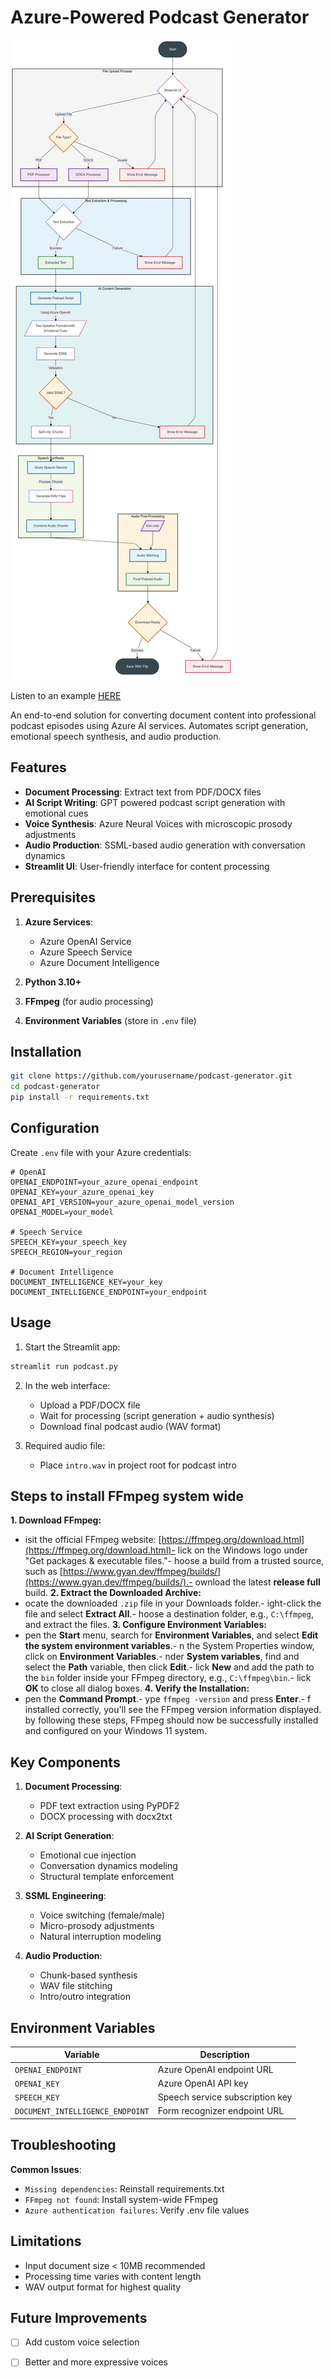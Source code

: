 # Azure-Powered Podcast Generator

![image](Diagram.png)

Listen to an example <a href="https://microsofteur-my.sharepoint.com/:u:/g/personal/naghazal_microsoft_com/EWDoyr23Y35JtwAIAnCRlTQBFggVlBLKgdcKvRqHJPDH9w?e=dVabys" target="_blank">HERE</a>

An end-to-end solution for converting document content into professional podcast episodes using Azure AI services. Automates script generation, emotional speech synthesis, and audio production.

## Features

- **Document Processing**: Extract text from PDF/DOCX files
- **AI Script Writing**: GPT powered podcast script generation with emotional cues
- **Voice Synthesis**: Azure Neural Voices with microscopic prosody adjustments
- **Audio Production**: SSML-based audio generation with conversation dynamics
- **Streamlit UI**: User-friendly interface for content processing

## Prerequisites

1. **Azure Services**:
   - Azure OpenAI Service
   - Azure Speech Service
   - Azure Document Intelligence
   
2. **Python 3.10+**
3. **FFmpeg** (for audio processing)
4. **Environment Variables** (store in `.env` file)

## Installation

```bash
git clone https://github.com/yourusername/podcast-generator.git
cd podcast-generator
pip install -r requirements.txt
```

## Configuration

Create `.env` file with your Azure credentials:
```env
# OpenAI
OPENAI_ENDPOINT=your_azure_openai_endpoint
OPENAI_KEY=your_azure_openai_key
OPENAI_API_VERSION=your_azure_openai_model_version
OPENAI_MODEL=your_model

# Speech Service
SPEECH_KEY=your_speech_key
SPEECH_REGION=your_region

# Document Intelligence
DOCUMENT_INTELLIGENCE_KEY=your_key
DOCUMENT_INTELLIGENCE_ENDPOINT=your_endpoint
```

## Usage

1. Start the Streamlit app:
```bash
streamlit run podcast.py
```

2. In the web interface:
   - Upload a PDF/DOCX file
   - Wait for processing (script generation + audio synthesis)
   - Download final podcast audio (WAV format)

3. Required audio file:
   - Place `intro.wav` in project root for podcast intro

## Steps to install FFmpeg system wide
**1. Download FFmpeg:**
- isit the official FFmpeg website: [https://ffmpeg.org/download.html](https://ffmpeg.org/download.html)- lick on the Windows logo under "Get packages & executable files."- hoose a build from a trusted source, such as [https://www.gyan.dev/ffmpeg/builds/](https://www.gyan.dev/ffmpeg/builds/).- ownload the latest **release full** build.
**2. Extract the Downloaded Archive:**
- ocate the downloaded `.zip` file in your Downloads folder.- ight-click the file and select **Extract All**.- hoose a destination folder, e.g., `C:\ffmpeg`, and extract the files.
**3. Configure Environment Variables:**
- pen the **Start** menu, search for **Environment Variables**, and select **Edit the system environment variables**.- n the System Properties window, click on **Environment Variables**.- nder **System variables**, find and select the **Path** variable, then click **Edit**.- lick **New** and add the path to the `bin` folder inside your FFmpeg directory, e.g., `C:\ffmpeg\bin`.- lick **OK** to close all dialog boxes.
**4. Verify the Installation:**
- pen the **Command Prompt**.- ype `ffmpeg -version` and press **Enter**.- f installed correctly, you'll see the FFmpeg version information displayed.
by following these steps, FFmpeg should now be successfully installed and configured on your Windows 11 system.

## Key Components

1. **Document Processing**:
   - PDF text extraction using PyPDF2
   - DOCX processing with docx2txt

2. **AI Script Generation**:
   - Emotional cue injection
   - Conversation dynamics modeling
   - Structural template enforcement

3. **SSML Engineering**:
   - Voice switching (female/male)
   - Micro-prosody adjustments
   - Natural interruption modeling

4. **Audio Production**:
   - Chunk-based synthesis
   - WAV file stitching
   - Intro/outro integration

## Environment Variables

| Variable | Description |
|----------|-------------|
| `OPENAI_ENDPOINT` | Azure OpenAI endpoint URL |
| `OPENAI_KEY` | Azure OpenAI API key |
| `SPEECH_KEY` | Speech service subscription key |
| `DOCUMENT_INTELLIGENCE_ENDPOINT` | Form recognizer endpoint URL |

## Troubleshooting

**Common Issues**:
- `Missing dependencies`: Reinstall requirements.txt
- `FFmpeg not found`: Install system-wide FFmpeg
- `Azure authentication failures`: Verify .env file values

## Limitations

- Input document size < 10MB recommended
- Processing time varies with content length
- WAV output format for highest quality

## Future Improvements

- [ ] Add custom voice selection
- [ ] Better and more expressive voices



